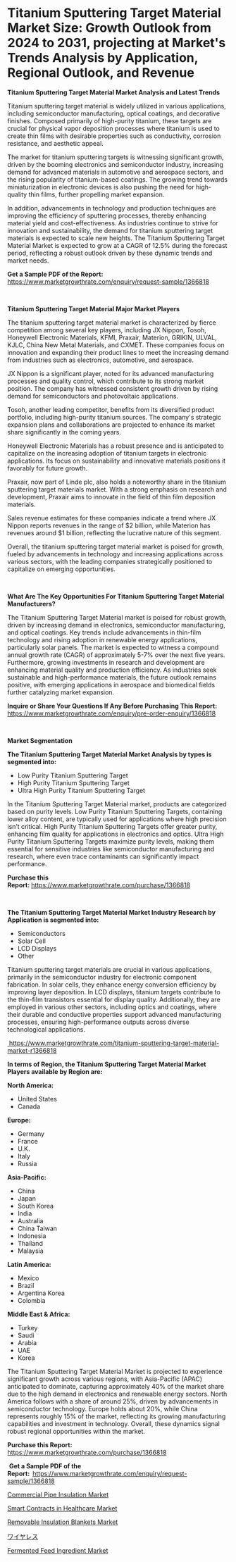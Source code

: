 <p><h1>Titanium Sputtering Target Material Market Size: Growth Outlook from 2024 to 2031, projecting at Market's Trends Analysis by Application, Regional Outlook, and Revenue</h1></p><p><strong>Titanium Sputtering Target Material Market Analysis and Latest Trends</strong></p>
<p><p>Titanium sputtering target material is widely utilized in various applications, including semiconductor manufacturing, optical coatings, and decorative finishes. Composed primarily of high-purity titanium, these targets are crucial for physical vapor deposition processes where titanium is used to create thin films with desirable properties such as conductivity, corrosion resistance, and aesthetic appeal.</p><p>The market for titanium sputtering targets is witnessing significant growth, driven by the booming electronics and semiconductor industry, increasing demand for advanced materials in automotive and aerospace sectors, and the rising popularity of titanium-based coatings. The growing trend towards miniaturization in electronic devices is also pushing the need for high-quality thin films, further propelling market expansion.</p><p>In addition, advancements in technology and production techniques are improving the efficiency of sputtering processes, thereby enhancing material yield and cost-effectiveness. As industries continue to strive for innovation and sustainability, the demand for titanium sputtering target materials is expected to scale new heights. The Titanium Sputtering Target Material Market is expected to grow at a CAGR of 12.5% during the forecast period, reflecting a robust outlook driven by these dynamic trends and market needs.</p></p>
<p><strong>Get a Sample PDF of the Report:&nbsp;</strong> <a href="https://www.marketgrowthrate.com/enquiry/request-sample/1366818">https://www.marketgrowthrate.com/enquiry/request-sample/1366818</a></p>
<p>&nbsp;</p>
<p><strong>Titanium Sputtering Target Material Major Market Players</strong></p>
<p><p>The titanium sputtering target material market is characterized by fierce competition among several key players, including JX Nippon, Tosoh, Honeywell Electronic Materials, KFMI, Praxair, Materion, GRIKIN, ULVAL, KJLC, China New Metal Materials, and CXMET. These companies focus on innovation and expanding their product lines to meet the increasing demand from industries such as electronics, automotive, and aerospace.</p><p>JX Nippon is a significant player, noted for its advanced manufacturing processes and quality control, which contribute to its strong market position. The company has witnessed consistent growth driven by rising demand for semiconductors and photovoltaic applications.</p><p>Tosoh, another leading competitor, benefits from its diversified product portfolio, including high-purity titanium sources. The company's strategic expansion plans and collaborations are projected to enhance its market share significantly in the coming years.</p><p>Honeywell Electronic Materials has a robust presence and is anticipated to capitalize on the increasing adoption of titanium targets in electronic applications. Its focus on sustainability and innovative materials positions it favorably for future growth.</p><p>Praxair, now part of Linde plc, also holds a noteworthy share in the titanium sputtering target materials market. With a strong emphasis on research and development, Praxair aims to innovate in the field of thin film deposition materials.</p><p>Sales revenue estimates for these companies indicate a trend where JX Nippon reports revenues in the range of $2 billion, while Materion has revenues around $1 billion, reflecting the lucrative nature of this segment.</p><p>Overall, the titanium sputtering target material market is poised for growth, fueled by advancements in technology and increasing applications across various sectors, with the leading companies strategically positioned to capitalize on emerging opportunities.</p></p>
<p>&nbsp;</p>
<p><strong>What Are The Key Opportunities For Titanium Sputtering Target Material Manufacturers?</strong></p>
<p><p>The Titanium Sputtering Target Material market is poised for robust growth, driven by increasing demand in electronics, semiconductor manufacturing, and optical coatings. Key trends include advancements in thin-film technology and rising adoption in renewable energy applications, particularly solar panels. The market is expected to witness a compound annual growth rate (CAGR) of approximately 5-7% over the next five years. Furthermore, growing investments in research and development are enhancing material quality and production efficiency. As industries seek sustainable and high-performance materials, the future outlook remains positive, with emerging applications in aerospace and biomedical fields further catalyzing market expansion.</p></p>
<p><strong>Inquire or Share Your Questions If Any Before Purchasing This Report:</strong> <a href="https://www.marketgrowthrate.com/enquiry/pre-order-enquiry/1366818">https://www.marketgrowthrate.com/enquiry/pre-order-enquiry/1366818</a></p>
<p>&nbsp;</p>
<p><strong>Market Segmentation</strong></p>
<p><strong>The Titanium Sputtering Target Material Market Analysis by types is segmented into:</strong></p>
<p><ul><li>Low Purity Titanium Sputtering Target</li><li>High Purity Titanium Sputtering Target</li><li>Ultra High Purity Titanium Sputtering Target</li></ul></p>
<p><p>In the Titanium Sputtering Target Material market, products are categorized based on purity levels. Low Purity Titanium Sputtering Targets, containing lower alloy content, are typically used for applications where high precision isn’t critical. High Purity Titanium Sputtering Targets offer greater purity, enhancing film quality for applications in electronics and optics. Ultra High Purity Titanium Sputtering Targets maximize purity levels, making them essential for sensitive industries like semiconductor manufacturing and research, where even trace contaminants can significantly impact performance.</p></p>
<p><strong>Purchase this Report:&nbsp;</strong><a href="https://www.marketgrowthrate.com/purchase/1366818">https://www.marketgrowthrate.com/purchase/1366818</a></p>
<p>&nbsp;</p>
<p><strong>The Titanium Sputtering Target Material Market Industry Research by Application is segmented into:</strong></p>
<p><ul><li>Semiconductors</li><li>Solar Cell</li><li>LCD Displays</li><li>Other</li></ul></p>
<p><p>Titanium sputtering target materials are crucial in various applications, primarily in the semiconductor industry for electronic component fabrication. In solar cells, they enhance energy conversion efficiency by improving layer deposition. In LCD displays, titanium targets contribute to the thin-film transistors essential for display quality. Additionally, they are employed in various other sectors, including optics and coatings, where their durable and conductive properties support advanced manufacturing processes, ensuring high-performance outputs across diverse technological applications.</p></p>
<p><a href="https://www.marketgrowthrate.com/titanium-sputtering-target-material-market-r1366818">&nbsp;https://www.marketgrowthrate.com/titanium-sputtering-target-material-market-r1366818</a></p>
<p><strong>In terms of Region, the Titanium Sputtering Target Material Market Players available by Region are:</strong></p>
<p>
    <p> <strong> North America: </strong>
        <ul>
            <li>United States</li>
            <li>Canada</li>
        </ul>
        </p> 
    <p> <strong> Europe: </strong>
        <ul>
            <li>Germany</li>
            <li>France</li>
            <li>U.K.</li>
            <li>Italy</li>
            <li>Russia</li>
        </ul>
        </p> 
    <p> <strong> Asia-Pacific: </strong>
        <ul>
            <li>China</li>
            <li>Japan</li>
            <li>South Korea</li>
            <li>India</li>
            <li>Australia</li>
            <li>China Taiwan</li>
            <li>Indonesia</li>
            <li>Thailand</li>
            <li>Malaysia</li>
        </ul>
        </p> 
    <p> <strong> Latin America: </strong>
        <ul>
            <li>Mexico</li>
            <li>Brazil</li>
            <li>Argentina Korea</li>
            <li>Colombia</li>
        </ul>
        </p> 
    <p> <strong> Middle East & Africa: </strong>
        <ul>
            <li>Turkey</li>
            <li>Saudi</li>
            <li>Arabia</li>
            <li>UAE</li>
            <li>Korea</li>
        </ul>
    </p>
    </p>
<p><p>The Titanium Sputtering Target Material Market is projected to experience significant growth across various regions, with Asia-Pacific (APAC) anticipated to dominate, capturing approximately 40% of the market share due to the high demand in electronics and renewable energy sectors. North America follows with a share of around 25%, driven by advancements in semiconductor technology. Europe holds about 20%, while China represents roughly 15% of the market, reflecting its growing manufacturing capabilities and investment in technology. Overall, these dynamics signal robust regional opportunities within the market.</p></p>
<p><strong>Purchase this Report: </strong><a href="https://www.marketgrowthrate.com/purchase/1366818">https://www.marketgrowthrate.com/purchase/1366818</a></p>
<p>&nbsp;<strong>Get a Sample PDF of the Report:&nbsp;&nbsp;</strong><a href="https://www.marketgrowthrate.com/enquiry/request-sample/1366818">https://www.marketgrowthrate.com/enquiry/request-sample/1366818</a></p>
<p><strong></strong></p>
<p><p><a href="https://github.com/ashepherd82/Market-Research-Report-List-6/blob/main/commercial-pipe-insulation-market.md">Commercial Pipe Insulation Market</a></p><p><a href="https://www.linkedin.com/pulse/smart-contracts-healthcare-market-segmentation-geographical-regions-aeo6f?trackingId=QHHKeQtSQAm3jpNCwAfcQA%3D%3D">Smart Contracts in Healthcare Market</a></p><p><a href="https://github.com/JakirUddin651/Market-Research-Report-List-1/blob/main/removable-insulation-blankets-market.md">Removable Insulation Blankets Market</a></p><p><a href="https://medium.com/@noeldedja20222022/%E3%82%B0%E3%83%AD%E3%83%BC%E3%83%90%E3%83%AB%E3%83%AF%E3%82%A4%E3%83%A4%E3%83%AC%E3%82%B9%E5%B8%82%E5%A0%B4-%E8%A3%BD%E5%93%81%E3%82%BF%E3%82%A4%E3%83%97-%E5%B1%8B%E5%86%85-%E5%B1%8B%E5%A4%96-%E8%BC%B8%E9%80%81-%E3%82%B5%E3%83%9D%E3%83%BC%E3%83%88-%E8%AA%BF%E6%9F%BB-%E7%9B%A3%E8%A6%96-%E3%82%A8%E3%83%B3%E3%83%89%E3%83%A6%E3%83%BC%E3%82%B6%E3%83%BC-%E3%81%8A%E3%82%88%E3%81%B3%E5%9C%B0%E5%9F%9F%E3%81%AB%E7%84%A6%E7%82%B9%E3%82%92%E5%BD%93%E3%81%A6%E3%81%9F%E5%88%86%E6%9E%90%E3%81%A8%E4%BA%88%E6%B8%AC-2024-2031-fb670e667fa9?postPublishedType=repub">ワイヤレス</a></p><p><a href="https://issuu.com/reportprime-2/docs/fermented-feed-ingredient-market-si_0e83d2b300872e">Fermented Feed Ingredient Market</a></p></p>